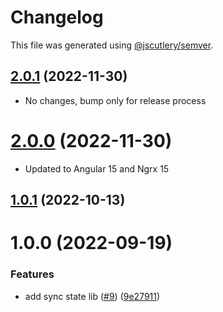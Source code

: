 # Changelog

This file was generated using [@jscutlery/semver](https://github.com/jscutlery/semver).

## [2.0.1](https://github.com/Michsior14/ngrx-addons/compare/common-2.0.0...common-2.0.1) (2022-11-30)

* No changes, bump only for release process

# [2.0.0](https://github.com/Michsior14/ngrx-addons/compare/common-1.0.1...common-2.0.0) (2022-11-30)

* Updated to Angular 15 and Ngrx 15

## [1.0.1](https://github.com/Michsior14/ngrx-addons/compare/common-1.0.0...common-1.0.1) (2022-10-13)

# 1.0.0 (2022-09-19)

### Features

* add sync state lib ([#9](https://github.com/Michsior14/ngrx-addons/issues/9)) ([9e27911](https://github.com/Michsior14/ngrx-addons/commit/9e279110f4c54c1464da5ad0883912803692044b))
